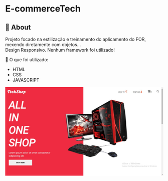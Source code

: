 <h1>E-commerceTech</h1>

## :green_book: About

Projeto focado na estilização e treinamento do aplicamento do FOR, mexendo diretamente com objetos... <br> Design Responsivo.
Nenhum framework foi utilizado!

:hammer: O que foi utilizado:

<ul>
  <li>HTML</li>
  <li>CSS</li>
  <li>JAVASCRIPT</li>
</ul>


<img src = "imgs/ftbackg.jpeg"></img>
